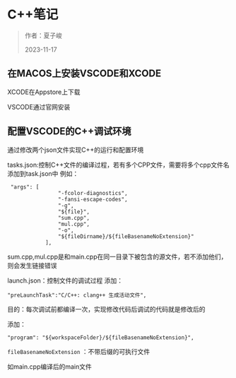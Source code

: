 
# C++笔记
> 作者：夏子峻
>
> 2023-11-17

## 在MACOS上安装VSCODE和XCODE
XCODE在Appstore上下载

VSCODE通过官网安装
## 配置VSCODE的C++调试环境
通过修改两个json文件实现C++的运行和配置环境

tasks.json:控制C++文件的编译过程，若有多个CPP文件，需要将多个cpp文件名添加到task.json中
例如：

```
 "args": [
                "-fcolor-diagnostics",
                "-fansi-escape-codes",
                "-g",
                "${file}",
                "sum.cpp",
                "mul.cpp",
                "-o",
                "${fileDirname}/${fileBasenameNoExtension}"
            ],
```
sum.cpp,mul.cpp是和main.cpp在同一目录下被包含的源文件，若不添加他们，则会发生链接错误

launch.json：控制文件的调试过程
添加：

```"preLaunchTask":"C/C++: clang++ 生成活动文件",```

目的：每次调试前都编译一次，实现修改代码后调试的代码就是修改后的

添加：

```"program": "${workspaceFolder}/${fileBasenameNoExtension}",```

```fileBasenameNoExtension``` ：不带后缀的可执行文件

如main.cpp编译后的main文件